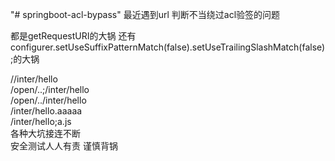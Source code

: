 "# springboot-acl-bypass" 
最近遇到url  判断不当绕过acl验签的问题

都是getRequestURI的大锅 还有configurer.setUseSuffixPatternMatch(false).setUseTrailingSlashMatch(false);的大锅   

//inter/hello  
/open/..;/inter/hello  
/open/../inter/hello  
/inter/hello.aaaaa  
/inter/hello;a.js  
各种大坑接连不断  
安全测试人人有责 谨慎背锅  
